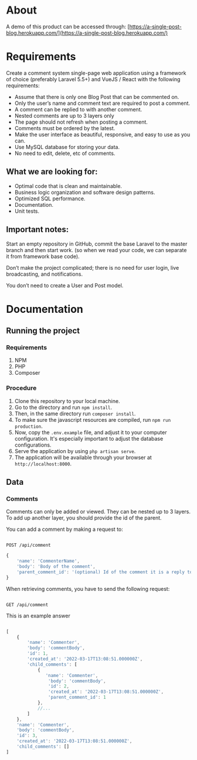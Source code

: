 # About

A demo of this product can be accessed through: [https://a-single-post-blog.herokuapp.com/](https://a-single-post-blog.herokuapp.com/)

# Requirements

Create a comment system single-page web application using a framework of choice (preferably Laravel 5.5+) and VueJS / React with the following requirements:

- Assume that there is only one Blog Post that can be commented on.
- Only the user’s name and comment text are required to post a comment.
- A comment can be replied to with another comment.
- Nested comments are up to 3 layers only
- The page should not refresh when posting a comment.
- Comments must be ordered by the latest.
- Make the user interface as beautiful, responsive, and easy to use as you can.
- Use MySQL database for storing your data.
- No need to edit, delete, etc of comments.

## What we are looking for:

- Optimal code that is clean and maintainable.
- Business logic organization and software design patterns.
- Optimized SQL performance.
- Documentation.
- Unit tests.

## Important notes:

Start an empty repository in GitHub, commit the base Laravel to the master branch and then start work. (so when we read your code, we can separate it from framework base code).

Don’t make the project complicated; there is no need for user login, live broadcasting, and notifications.

You don’t need to create a User and Post model.

# Documentation

## Running the project

### Requirements

1. NPM
2. PHP
3. Composer

### Procedure

1. Clone this repository to your local machine.
2. Go to the directory and run ``` npm install ```.
3. Then, in the same directory run ``` composer install ```.
4. To make sure the javascript resources are compiled, run ``` npm run production ```.
5. Now, copy the ```.env.example``` file, and adjust it to your computer configuration. It's especially important to adjust the database configurations.
6. Serve the application by using ``` php artisan serve ```.
7. The application will be available through your browser at ```http://localhost:8000```.


## Data

### Comments

Comments can only be added or viewed. They can be nested up to 3 layers. To add up another layer, you should provide the id of the parent.

You can add a comment by making a request to: 

```

POST /api/comment

```

```javascript
{
    'name': 'CommenterName',
    'body': 'Body of the comment',
    'parent_comment_id': '(optional) Id of the comment it is a reply to'
}

```

When retrieving comments, you have to send the following request:

```

GET /api/comment

```

This is an example answer

```javascript

[
    {
        'name': 'Commenter',
        'body': 'commentBody',
        'id': 1,
        'created_at': '2022-03-17T13:08:51.000000Z',
        'child_comments': [
            {
               'name': 'Commenter',
                'body': 'commentBody',
                'id': 2,
                'created_at': '2022-03-17T13:08:51.000000Z',
                'parent_comment_id': 1
            },
            //...
        ] 
    },
    'name': 'Commenter',
    'body': 'commentBody',
    'id': 3,
    'created_at': '2022-03-17T13:08:51.000000Z',
    'child_comments': []
]

```

